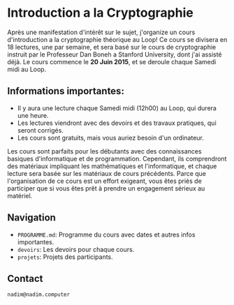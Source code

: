 # Introduction a la Cryptographie

Après une manifestation d'intérêt sur le sujet, j'organize un cours d'introduction a la cryptographie théorique au Loop! Ce cours se divisera en 18 lectures, une par semaine, et sera basé sur le cours de cryptographie instruit par le Professeur Dan Boneh a Stanford University, dont j'ai assisté déjà. Le cours commence le **20 Juin 2015**, et se deroule chaque Samedi midi au Loop.

## Informations importantes:
* Il y aura une lecture chaque Samedi midi (12h00) au Loop, qui durera une heure.
* Les lectures viendront avec des devoirs et des travaux pratiques, qui seront corrigés.
* Les cours sont gratuits, mais vous auriez besoin d'un ordinateur.

Les cours sont parfaits pour les débutants avec des connaissances basiques d'informatique et de programmation. Cependant, ils comprendront des matériaux impliquant les mathématiques et l'informatique, et chaque lecture sera basée sur les matériaux de cours précédents. Parce que l'organisation de ce cours est un effort exigeant, vous êtes priés de participer que si vous êtes prêt à prendre un engagement sérieux au matériel.

## Navigation
* `PROGRAMME.md`: Programme du cours avec dates et autres infos importantes.
* `devoirs`: Les devoirs pour chaque cours.
* `projets`: Projets des participants.

## Contact
`nadim@nadim.computer`
